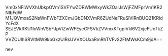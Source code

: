 Vm0xNFlWVXhUbkpOVm1SVFYwZDRWMWxyWkZOalJsWjFZMFprVm1KR2NIbFdW
M1JQVmxaS2NsWnFWbFZXCmJGbDNXVmR6ZUdNeFRuSlViRnBUQ21KRldYcFdX
SEJEVkRKU1IxWnVSbFJpVlZwWFEyeGFSVkZVVmxKTgpiVkl6V2xjeFUxTkZP
VVZOUlhSRVltMW9kbGxzUlRsUVVXOUxaRmRhTVFvS2FtMWsKCm9jdA==

nev